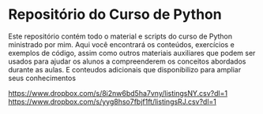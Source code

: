 # Repositório do Curso de Python
Este repositório contém todo o material e scripts do curso de Python ministrado por mim. Aqui você encontrará os conteúdos, exercícios e exemplos de código, assim como outros materiais auxiliares que podem ser usados para ajudar os alunos a compreenderem os conceitos abordados durante as aulas. E conteudos adicionais que disponibilizo para ampliar seus conhecimentos

https://www.dropbox.com/s/8i2nw6bd5ha7vny/listingsNY.csv?dl=1
https://www.dropbox.com/s/yyg8hso7fbjf1ft/listingsRJ.csv?dl=1
